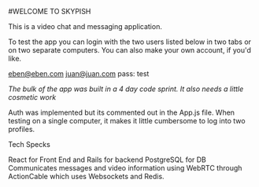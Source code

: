 
#WELCOME TO SKYPISH

This is a video chat and messaging application.

To test the app you can login with the two users listed below in two tabs or on two separate computers. You can also make your own account, if you'd like.


  eben@eben.com
  juan@juan.com
  pass: test


*The bulk of the app was built in a 4 day code sprint. It also needs a little cosmetic work*

Auth was implemented but its commented out in the App.js file. When testing on a single computer, it makes it little cumbersome to log into two profiles.



Tech Specks


  React for Front End and Rails for backend
  PostgreSQL for DB
  Communicates messages and video information using WebRTC through ActionCable which uses Websockets and Redis.
